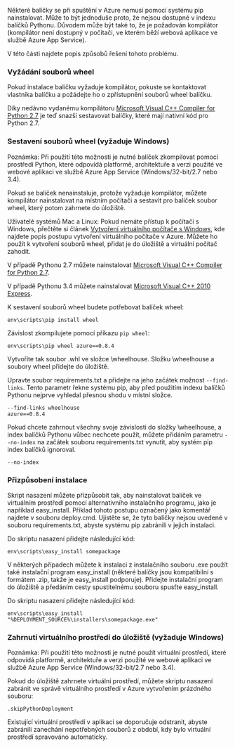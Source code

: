 Některé balíčky se při spuštění v Azure nemusí pomocí systému pip nainstalovat.  Může to být jednoduše proto, že nejsou dostupné v indexu balíčků Pythonu.  Důvodem může být také to, že je požadován kompilátor (kompilátor není dostupný v počítači, ve kterém běží webová aplikace ve službě Azure App Service).

V této části najdete popis způsobů řešení tohoto problému.

### <a name="request-wheels"></a>Vyžádání souborů wheel
Pokud instalace balíčku vyžaduje kompilátor, pokuste se kontaktovat vlastníka balíčku a požádejte ho o zpřístupnění souborů wheel balíčku.

Díky nedávno vydanému kompilátoru [Microsoft Visual C++ Compiler for Python 2.7][Microsoft Visual C++ Compiler for Python 2.7] je teď snazší sestavovat balíčky, které mají nativní kód pro Python 2.7.

### <a name="build-wheels-requires-windows"></a>Sestavení souborů wheel (vyžaduje Windows)
Poznámka: Při použití této možnosti je nutné balíček zkompilovat pomocí prostředí Python, které odpovídá platformě, architektuře a verzi použité ve webové aplikaci ve službě Azure App Service (Windows/32-bit/2.7 nebo 3.4).

Pokud se balíček nenainstaluje, protože vyžaduje kompilátor, můžete kompilátor nainstalovat na místním počítači a sestavit pro balíček soubor wheel, který potom zahrnete do úložiště.

Uživatelé systémů Mac a Linux: Pokud nemáte přístup k počítači s Windows, přečtěte si článek [Vytvoření virtuálního počítače s Windows][Vytvoření virtuálního počítače s Windows], kde najdete popis postupu vytvoření virtuálního počítače v Azure.  Můžete ho použít k vytvoření souborů wheel, přidat je do úložiště a virtuální počítač zahodit. 

V případě Pythonu 2.7 můžete nainstalovat [Microsoft Visual C++ Compiler for Python 2.7][Microsoft Visual C++ Compiler for Python 2.7].

V případě Pythonu 3.4 můžete nainstalovat [Microsoft Visual C++ 2010 Express][Microsoft Visual C++ 2010 Express].

K sestavení souborů wheel budete potřebovat balíček wheel:

    env\scripts\pip install wheel

Závislost zkompilujete pomocí příkazu `pip wheel`:

    env\scripts\pip wheel azure==0.8.4

Vytvoříte tak soubor .whl ve složce \wheelhouse.  Složku \wheelhouse a soubory wheel přidejte do úložiště.

Upravte soubor requirements.txt a přidejte na jeho začátek možnost `--find-links`. Tento parametr řekne systému pip, aby před použitím indexu balíčků Pythonu nejprve vyhledal přesnou shodu v místní složce.

    --find-links wheelhouse
    azure==0.8.4

Pokud chcete zahrnout všechny svoje závislosti do složky \wheelhouse, a index balíčků Pythonu vůbec nechcete použít, můžete přidáním parametru `--no-index` na začátek souboru requirements.txt vynutit, aby systém pip index balíčků ignoroval.

    --no-index

### <a name="customize-installation"></a>Přizpůsobení instalace
Skript nasazení můžete přizpůsobit tak, aby nainstalovat balíček ve virtuálním prostředí pomocí alternativního instalačního programu, jako je například easy\_install.  Příklad tohoto postupu označený jako komentář najdete v souboru deploy.cmd.  Ujistěte se, že tyto balíčky nejsou uvedené v souboru requirements.txt, abyste systému pip zabránili v jejich instalaci.

Do skriptu nasazení přidejte následující kód:

    env\scripts\easy_install somepackage

V některých případech můžete k instalaci z instalačního souboru .exe použít také instalační program easy\_install (některé balíčky jsou kompatibilní s formátem .zip, takže je easy\_install podporuje).  Přidejte instalační program do úložiště a předáním cesty spustitelnému souboru spusťte easy\_install.

Do skriptu nasazení přidejte následující kód:

    env\scripts\easy_install "%DEPLOYMENT_SOURCE%\installers\somepackage.exe"

### <a name="include-the-virtual-environment-in-the-repository-requires-windows"></a>Zahrnutí virtuálního prostředí do úložiště (vyžaduje Windows)
Poznámka: Při použití této možnosti je nutné použít virtuální prostředí, které odpovídá platformě, architektuře a verzi použité ve webové aplikaci ve službě Azure App Service (Windows/32-bit/2.7 nebo 3.4).

Pokud do úložiště zahrnete virtuální prostředí, můžete skriptu nasazení zabránit ve správě virtuálního prostředí v Azure vytvořením prázdného souboru:

    .skipPythonDeployment

Existující virtuální prostředí v aplikaci se doporučuje odstranit, abyste zabránili zanechání nepotřebných souborů z období, kdy bylo virtuální prostředí spravováno automaticky.

[Vytvoření virtuálního počítače s Windows]: http://azure.microsoft.com/documentation/articles/virtual-machines-windows-hero-tutorial/
[Microsoft Visual C++ Compiler for Python 2.7]: http://aka.ms/vcpython27
[Microsoft Visual C++ 2010 Express]: http://go.microsoft.com/?linkid=9709949


<!--HONumber=Nov16_HO2-->


